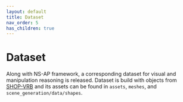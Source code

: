 ```yaml
---
layout: default
title: Dataset
nav_order: 5
has_children: true
---
```


# Dataset

Along with NS-AP framework, a corresponding dataset for visual and manipulation reasoning is released. Dataset is build with objects from [SHOP-VRB](https://michaal94.github.io/SHOP-VRB) and its assets can be found in `assets`, `meshes`, and `scene_generation/data/shapes`.